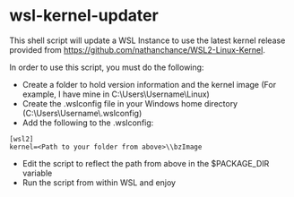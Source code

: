 # wsl-kernel-updater
This shell script will update a WSL Instance to use the latest kernel release provided from https://github.com/nathanchance/WSL2-Linux-Kernel.

In order to use this script, you must do the following:
- Create a folder to hold version information and the kernel image (For example, I have mine in C:\Users\Username\Linux)
- Create the .wslconfig file in your Windows home directory (C:\Users\Username\\.wslconfig)
- Add the following to the .wslconfig:
```
[wsl2]
kernel=<Path to your folder from above>\\bzImage
```
- Edit the script to reflect the path from above in the $PACKAGE_DIR variable
- Run the script from within WSL and enjoy
